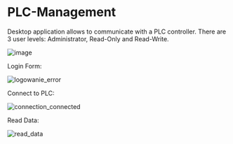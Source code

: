 # PLC-Management
Desktop application allows to communicate with a PLC controller. There are 3 user levels: Administrator, Read-Only and Read-Write.

![image](https://user-images.githubusercontent.com/62381241/217027178-bc6f9a81-b898-4bee-8f7c-e92673075d9e.png)

Login Form:

![logowanie_error](https://user-images.githubusercontent.com/62381241/217026559-f180b473-5eea-47e3-a45b-afece401713e.png)

Connect to PLC:

![connection_connected](https://user-images.githubusercontent.com/62381241/217026669-71d10a40-6800-4596-bf67-dcfa25780659.png)

Read Data:

![read_data](https://user-images.githubusercontent.com/62381241/217026743-847ddd54-2cb7-4888-82d2-5ae60f8a5d28.png)
